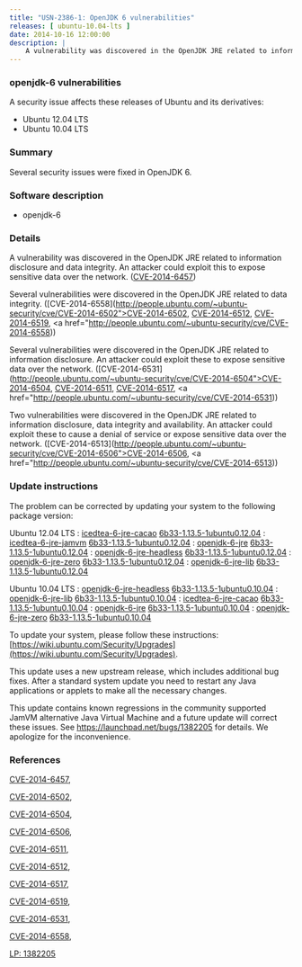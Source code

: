 ```yaml
---
title: "USN-2386-1: OpenJDK 6 vulnerabilities"
releases: [ ubuntu-10.04-lts ]
date: 2014-10-16 12:00:00
description: |
    A vulnerability was discovered in the OpenJDK JRE related to information disclosure and data integrity. An attacker could exploit this to expose sensitive data over the network. ([CVE-2014-6457](http://people.ubuntu.com/~ubuntu-security/cve/CVE-2014-6457))
--- 
```

 
### openjdk-6 vulnerabilities

A security issue affects these releases of Ubuntu and its derivatives:

* Ubuntu 12.04 LTS
* Ubuntu 10.04 LTS

### Summary

Several security issues were fixed in OpenJDK 6. 

### Software description

* openjdk-6 

### Details

A vulnerability was discovered in the OpenJDK JRE related to information disclosure and data integrity. An attacker could exploit this to expose sensitive data over the network. ([CVE-2014-6457](http://people.ubuntu.com/~ubuntu-security/cve/CVE-2014-6457))

Several vulnerabilities were discovered in the OpenJDK JRE related to data integrity. ([CVE-2014-6558](http://people.ubuntu.com/~ubuntu-security/cve/CVE-2014-6502">CVE-2014-6502</a>, <a href="http://people.ubuntu.com/~ubuntu-security/cve/CVE-2014-6512">CVE-2014-6512</a>, <a href="http://people.ubuntu.com/~ubuntu-security/cve/CVE-2014-6519">CVE-2014-6519</a>, <a href="http://people.ubuntu.com/~ubuntu-security/cve/CVE-2014-6558))

Several vulnerabilities were discovered in the OpenJDK JRE related to information disclosure. An attacker could exploit these to expose sensitive data over the network. ([CVE-2014-6531](http://people.ubuntu.com/~ubuntu-security/cve/CVE-2014-6504">CVE-2014-6504</a>, <a href="http://people.ubuntu.com/~ubuntu-security/cve/CVE-2014-6511">CVE-2014-6511</a>, <a href="http://people.ubuntu.com/~ubuntu-security/cve/CVE-2014-6517">CVE-2014-6517</a>, <a href="http://people.ubuntu.com/~ubuntu-security/cve/CVE-2014-6531))

Two vulnerabilities were discovered in the OpenJDK JRE related to information disclosure, data integrity and availability. An attacker could exploit these to cause a denial of service or expose sensitive data over the network. ([CVE-2014-6513](http://people.ubuntu.com/~ubuntu-security/cve/CVE-2014-6506">CVE-2014-6506</a>, <a href="http://people.ubuntu.com/~ubuntu-security/cve/CVE-2014-6513)) 

### Update instructions

The problem can be corrected by updating your system to the following package version:

Ubuntu 12.04 LTS
 : [icedtea-6-jre-cacao](https://launchpad.net/ubuntu/+source/openjdk-6) <span> [6b33-1.13.5-1ubuntu0.12.04](https://launchpad.net/ubuntu/+source/openjdk-6/6b33-1.13.5-1ubuntu0.12.04) </span> 
 : [icedtea-6-jre-jamvm](https://launchpad.net/ubuntu/+source/openjdk-6) <span> [6b33-1.13.5-1ubuntu0.12.04](https://launchpad.net/ubuntu/+source/openjdk-6/6b33-1.13.5-1ubuntu0.12.04) </span> 
 : [openjdk-6-jre](https://launchpad.net/ubuntu/+source/openjdk-6) <span> [6b33-1.13.5-1ubuntu0.12.04](https://launchpad.net/ubuntu/+source/openjdk-6/6b33-1.13.5-1ubuntu0.12.04) </span> 
 : [openjdk-6-jre-headless](https://launchpad.net/ubuntu/+source/openjdk-6) <span> [6b33-1.13.5-1ubuntu0.12.04](https://launchpad.net/ubuntu/+source/openjdk-6/6b33-1.13.5-1ubuntu0.12.04) </span> 
 : [openjdk-6-jre-zero](https://launchpad.net/ubuntu/+source/openjdk-6) <span> [6b33-1.13.5-1ubuntu0.12.04](https://launchpad.net/ubuntu/+source/openjdk-6/6b33-1.13.5-1ubuntu0.12.04) </span> 
 : [openjdk-6-jre-lib](https://launchpad.net/ubuntu/+source/openjdk-6) <span> [6b33-1.13.5-1ubuntu0.12.04](https://launchpad.net/ubuntu/+source/openjdk-6/6b33-1.13.5-1ubuntu0.12.04) </span> 

Ubuntu 10.04 LTS
 : [openjdk-6-jre-headless](https://launchpad.net/ubuntu/+source/openjdk-6) <span> [6b33-1.13.5-1ubuntu0.10.04](https://launchpad.net/ubuntu/+source/openjdk-6/6b33-1.13.5-1ubuntu0.10.04) </span> 
 : [openjdk-6-jre-lib](https://launchpad.net/ubuntu/+source/openjdk-6) <span> [6b33-1.13.5-1ubuntu0.10.04](https://launchpad.net/ubuntu/+source/openjdk-6/6b33-1.13.5-1ubuntu0.10.04) </span> 
 : [icedtea-6-jre-cacao](https://launchpad.net/ubuntu/+source/openjdk-6) <span> [6b33-1.13.5-1ubuntu0.10.04](https://launchpad.net/ubuntu/+source/openjdk-6/6b33-1.13.5-1ubuntu0.10.04) </span> 
 : [openjdk-6-jre](https://launchpad.net/ubuntu/+source/openjdk-6) <span> [6b33-1.13.5-1ubuntu0.10.04](https://launchpad.net/ubuntu/+source/openjdk-6/6b33-1.13.5-1ubuntu0.10.04) </span> 
 : [openjdk-6-jre-zero](https://launchpad.net/ubuntu/+source/openjdk-6) <span> [6b33-1.13.5-1ubuntu0.10.04](https://launchpad.net/ubuntu/+source/openjdk-6/6b33-1.13.5-1ubuntu0.10.04) </span> 

To update your system, please follow these instructions: [https://wiki.ubuntu.com/Security/Upgrades](https://wiki.ubuntu.com/Security/Upgrades).

This update uses a new upstream release, which includes additional bug fixes. After a standard system update you need to restart any Java applications or applets to make all the necessary changes.

This update contains known regressions in the community supported JamVM alternative Java Virtual Machine and a future update will correct these issues. See https://launchpad.net/bugs/1382205 for details. We apologize for the inconvenience. 

### References

 [CVE-2014-6457](http://people.ubuntu.com/~ubuntu-security/cve/CVE-2014-6457), 

 [CVE-2014-6502](http://people.ubuntu.com/~ubuntu-security/cve/CVE-2014-6502), 

 [CVE-2014-6504](http://people.ubuntu.com/~ubuntu-security/cve/CVE-2014-6504), 

 [CVE-2014-6506](http://people.ubuntu.com/~ubuntu-security/cve/CVE-2014-6506), 

 [CVE-2014-6511](http://people.ubuntu.com/~ubuntu-security/cve/CVE-2014-6511), 

 [CVE-2014-6512](http://people.ubuntu.com/~ubuntu-security/cve/CVE-2014-6512), 

 [CVE-2014-6517](http://people.ubuntu.com/~ubuntu-security/cve/CVE-2014-6517), 

 [CVE-2014-6519](http://people.ubuntu.com/~ubuntu-security/cve/CVE-2014-6519), 

 [CVE-2014-6531](http://people.ubuntu.com/~ubuntu-security/cve/CVE-2014-6531), 

 [CVE-2014-6558](http://people.ubuntu.com/~ubuntu-security/cve/CVE-2014-6558), 

 [LP: 1382205](https://launchpad.net/bugs/1382205)
 
